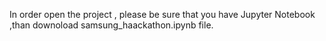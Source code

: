 In order open the project , please be sure that you have Jupyter Notebook ,than downoload samsung_haackathon.ipynb file.
